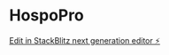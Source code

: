 # HospoPro

[Edit in StackBlitz next generation editor ⚡️](https://stackblitz.com/~/github.com/ricki2828/HospoPro)